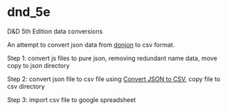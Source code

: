 # dnd_5e
D&amp;D 5th Edition data conversions

An attempt to convert json data from [donjon](http://donjon.bin.sh/) to csv format.

Step 1: convert js files to pure json, removing redundant name data, move copy to json directory

Step 2: convert json file to csv file using [Convert JSON to CSV](http://www.convertcsv.com/json-to-csv.htm), copy file to csv directory

Step 3: import csv file to google spreadsheet